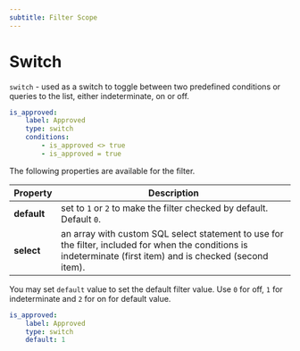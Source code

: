 ```yaml
---
subtitle: Filter Scope
---
```

# Switch

`switch` - used as a switch to toggle between two predefined conditions or queries to the list, either indeterminate, on or off.

```yaml
is_approved:
    label: Approved
    type: switch
    conditions:
        - is_approved <> true
        - is_approved = true
```

The following properties are available for the filter.

Property | Description
------------- | -------------
**default** | set to `1` or `2` to make the filter checked by default. Default `0`.
**select** | an array with custom SQL select statement to use for the filter, included for when the conditions is indeterminate (first item) and is checked (second item).

You may set `default` value to set the default filter value. Use `0` for off, `1` for indeterminate and `2` for on for default value.

```yaml
is_approved:
    label: Approved
    type: switch
    default: 1
```
